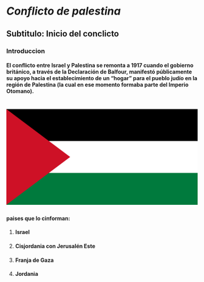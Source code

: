 # ***Conflicto de palestina***

## Subtitulo: Inicio del conclicto

### Introduccion

#### El conflicto entre Israel y Palestina se remonta a 1917 cuando el gobierno británico, a través de la Declaración de Balfour, manifestó públicamente su apoyo hacia el establecimiento de un “hogar” para el pueblo judío en la región de Palestina (la cual en ese momento formaba parte del Imperio Otomano).

# ![img_2.png](imagen/img_2.png)

#### paises que lo cinforman: 

1. #### Israel
2. #### Cisjordania con Jerusalén Este
3. #### Franja de Gaza 
4. #### Jordania








 




